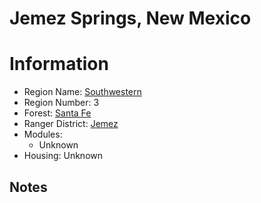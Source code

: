 
Jemez Springs, New Mexico
=========================
  
# Information  
* Region Name: [Southwestern]()  
* Region Number: 3  
* Forest: [Santa Fe](https://www.fs.usda.gov/santafe/)  
* Ranger District: [Jemez]()  
* Modules:  
  - Unknown  
* Housing: Unknown  
  
## Notes

